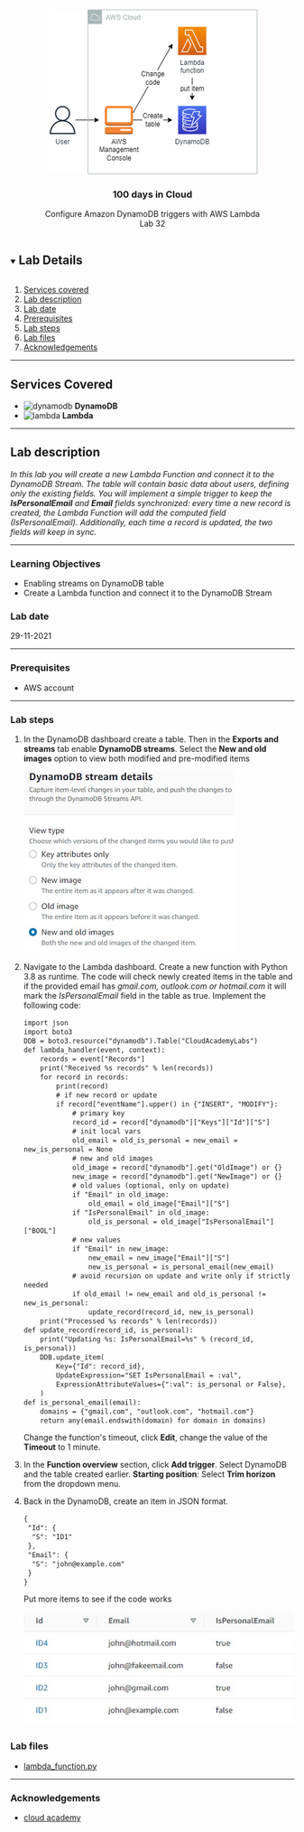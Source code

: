 

<br />

<p align="center">
  <a href="img/">
    <img src="img/lab32_diagram.png" alt="cloudofthings" width="371" height="291">
  </a>
  <h3 align="center">100 days in Cloud</h3>
<p align="center">
    Configure Amazon DynamoDB triggers with AWS Lambda
    <br />
    Lab 32
    <br/>
  </p>


</p>

<details open="open">
  <summary><h2 style="display: inline-block">Lab Details</h2></summary>
  <ol>
    <li><a href="#services-covered">Services covered</a>
    <li><a href="#lab-description">Lab description</a></li>
    </li>
    <li><a href="#lab-date">Lab date</a></li>
    <li><a href="#prerequisites">Prerequisites</a></li>    
    <li><a href="#lab-steps">Lab steps</a></li>
    <li><a href="#lab-files">Lab files</a></li>
    <li><a href="#acknowledgements">Acknowledgements</a></li>
  </ol>
</details>

---

## Services Covered
* ![dynamodb](https://github.com/CloudedThings/100-Days-in-Cloud/blob/main/images/dynamodb.png) **DynamoDB**
* ![lambda](https://github.com/CloudedThings/100-Days-in-Cloud/blob/main/images/AWS_Lambda.png) **Lambda**

---

## Lab description

*In this lab you will create a new Lambda Function and connect it to the DynamoDB Stream. The table will contain basic data about users, defining only the existing fields. You will implement a simple trigger to keep the **IsPersonalEmail** and **Email** fields synchronized: every time a new record is created, the Lambda Function will add the computed field (*IsPersonalEmail*). Additionally, each time a record is updated, the two fields will keep in sync.*

---

### Learning Objectives
* Enabling streams on DynamoDB table
* Create a Lambda function and connect it to the DynamoDB Stream

### Lab date
29-11-2021

---

### Prerequisites
* AWS account

---

### Lab steps
1. In the DynamoDB dashboard create a table. Then in the **Exports and streams** tab enable **DynamoDB streams**. Select the **New and old images** option to view both modified and pre-modified items

   ![enable_stream](img/lab32_enable_stream.jpg)

2. Navigate to the Lambda dashboard. Create a new function with Python 3.8 as runtime. The code will check newly created items in the table and if the provided email has *gmail.com, outlook.com or hotmail.com* it will mark the *IsPersonalEmail* field in the table as true. Implement the following code:

   ```
   import json
   import boto3
   DDB = boto3.resource("dynamodb").Table("CloudAcademyLabs")
   def lambda_handler(event, context):
       records = event["Records"]
       print("Received %s records" % len(records))
       for record in records:
           print(record)
           # if new record or update
           if record["eventName"].upper() in {"INSERT", "MODIFY"}:
               # primary key
               record_id = record["dynamodb"]["Keys"]["Id"]["S"]
               # init local vars
               old_email = old_is_personal = new_email = new_is_personal = None
               # new and old images
               old_image = record["dynamodb"].get("OldImage") or {}
               new_image = record["dynamodb"].get("NewImage") or {}
               # old values (optional, only on update)
               if "Email" in old_image:
                   old_email = old_image["Email"]["S"]
               if "IsPersonalEmail" in old_image:
                   old_is_personal = old_image["IsPersonalEmail"]["BOOL"]
               # new values
               if "Email" in new_image:
                   new_email = new_image["Email"]["S"]
                   new_is_personal = is_personal_email(new_email)
               # avoid recursion on update and write only if strictly needed
               if old_email != new_email and old_is_personal != new_is_personal:
                   update_record(record_id, new_is_personal)
       print("Processed %s records" % len(records))
   def update_record(record_id, is_personal):
       print("Updating %s: IsPersonalEmail=%s" % (record_id, is_personal))
       DDB.update_item(
           Key={"Id": record_id},
           UpdateExpression="SET IsPersonalEmail = :val",
           ExpressionAttributeValues={":val": is_personal or False},
       )
   def is_personal_email(email):
       domains = {"gmail.com", "outlook.com", "hotmail.com"}
       return any(email.endswith(domain) for domain in domains)
   ```

   Change the function's timeout, click **Edit**, change the value of the **Timeout** to 1 minute.

3. In the **Function overview** section, click **Add trigger**. Select DynamoDB and the table created earlier. **Starting position**: Select **Trim horizon** from the dropdown menu.

4. Back in the DynamoDB, create an item in JSON format. 

   ```
   {
    "Id": {
     "S": "ID1"
    },
    "Email": {
     "S": "john@example.com"
    }
   }
   ```

   Put more items to see if the code works

   ![dynamo-items](img/lab32_dynamo_items.jpg)

   


### Lab files
* [lambda_function.py](lambda_function.py)
---

### Acknowledgements
* [cloud academy](https://cloudacademy.com/lab/aws-lambda-dynamodb-triggers/)

